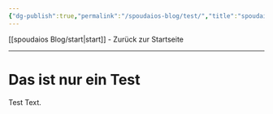 ```yaml
---
{"dg-publish":true,"permalink":"/spoudaios-blog/test/","title":"spoudaios - Test"}
---
```


[[spoudaios Blog/start\|start]] - Zurück zur Startseite

---

# Das ist nur ein Test

Test Text.